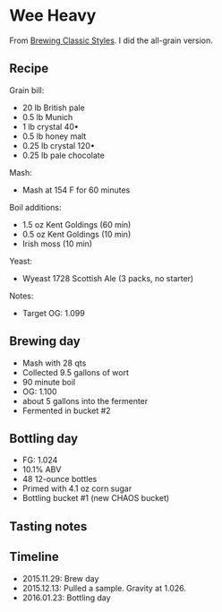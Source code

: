 # Wee Heavy
From [Brewing Classic Styles](http://www.amazon.com/Brewing-Classic-Styles-Winning-Recipes-ebook/dp/B002C1AJX8). I did the all-grain version.

## Recipe
Grain bill:
* 20 lb British pale
* 0.5 lb Munich
* 1 lb crystal 40•
* 0.5 lb honey malt
* 0.25 lb crystal 120•
* 0.25 lb pale chocolate

Mash:
* Mash at 154 F for 60 minutes

Boil additions:
* 1.5 oz Kent Goldings (60 min)
* 0.5 oz Kent Goldings (10 min)
* Irish moss (10 min)

Yeast:
* Wyeast 1728 Scottish Ale (3 packs, no starter)

Notes:
* Target OG: 1.099

## Brewing day
* Mash with 28 qts
* Collected 9.5 gallons of wort
* 90 minute boil
* OG: 1.100
* about 5 gallons into the fermenter
* Fermented in bucket #2

## Bottling day
* FG: 1.024
* 10.1% ABV
* 48 12-ounce bottles
* Primed with 4.1 oz corn sugar
* Bottling bucket #1 (new CHAOS bucket)

## Tasting notes

## Timeline
* 2015.11.29: Brew day
* 2015.12.13: Pulled a sample. Gravity at 1.026.
* 2016.01.23: Bottling day
